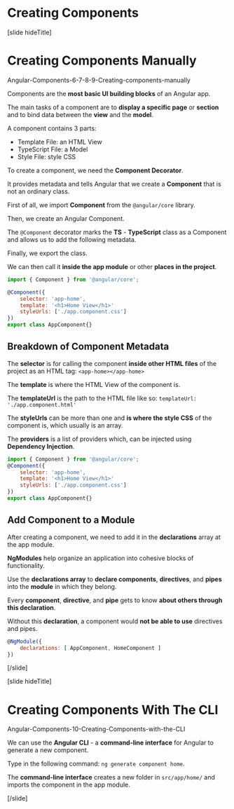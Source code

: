 # Creating Components

[slide hideTitle]

# Creating Components Manually

Angular-Components-6-7-8-9-Creating-components-manually

Components are the **most basic UI building blocks** of an Angular app.

The main tasks of a component are to **display a specific page** or **section** and to bind data between the **view** and the **model**.

A component contains 3 parts:

- Template File: an HTML View
- TypeScript File: a Model
- Style File: style CSS

To create a component, we need the **Component Decorator**. 

It provides metadata and tells Angular that we create a **Component** that is not an ordinary class.

First of all, we import **Component** from the `@angular/core` library. 

Then, we create an Angular Component.

The `@Component` decorator marks the **TS** - **TypeScript** class as a Component and allows us to add the following metadata.

Finally, we export the class.

We can then call it **inside the app module** or other **places in the project**.

```js
import { Component } from '@angular/core';

@Component({
    selector: 'app-home',
    template: '<h1>Home View</h1>'
    styleUrls: ['./app.component.css']
})
export class AppComponent{}
```

## Breakdown of Component Metadata

The **selector** is for calling the component **inside other HTML files** of the project as an HTML tag: `<app-home></app-home>`

The **template** is where the HTML View of the component is.

The **templateUrl** is the path to the HTML file like so: `templateUrl: './app.component.html'`

The **styleUrls** can be more than one and **is where the style CSS** of the component is, which usually is an array.

The **providers** is a list of providers which, can be injected using **Dependency Injection**.

```js
import { Component } from '@angular/core';
@Component({
    selector: 'app-home',
    template: '<h1>Home View</h1>'
    styleUrls: ['./app.component.css']
})
export class AppComponent{}
```

## Add Component to a Module

After creating a component, we need to add it in the **declarations** array at the app module.

**NgModules** help organize an application into cohesive blocks of functionality.

Use the **declarations array** to **declare components**, **directives**, and **pipes** into the **module** in which they belong. 

Every **component**, **directive**, and **pipe** gets to know **about others through this declaration**. 

Without this **declaration**, a component would **not be able to use** directives and pipes.

```js
@NgModule({
    declarations: [ AppComponent, HomeComponent ]
})
```

[/slide]

[slide hideTitle]

# Creating Components With The CLI

Angular-Components-10-Creating-Components-with-the-CLI

We can use the **Angular CLI** - a **command-line interface** for Angular to generate a new component.

Type in the following command: `ng generate component home`.

The **command-line interface** creates a new folder in `src/app/home/` and imports the component in the app module.

[/slide]